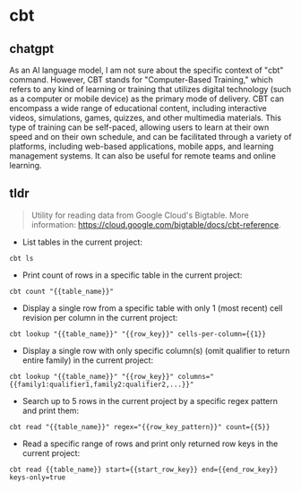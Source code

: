 # cbt 
## chatgpt 
As an AI language model, I am not sure about the specific context of "cbt" command. However, CBT stands for "Computer-Based Training," which refers to any kind of learning or training that utilizes digital technology (such as a computer or mobile device) as the primary mode of delivery. CBT can encompass a wide range of educational content, including interactive videos, simulations, games, quizzes, and other multimedia materials. This type of training can be self-paced, allowing users to learn at their own speed and on their own schedule, and can be facilitated through a variety of platforms, including web-based applications, mobile apps, and learning management systems. It can also be useful for remote teams and online learning. 

## tldr 
 
> Utility for reading data from Google Cloud's Bigtable.
> More information: <https://cloud.google.com/bigtable/docs/cbt-reference>.

- List tables in the current project:

`cbt ls`

- Print count of rows in a specific table in the current project:

`cbt count "{{table_name}}"`

- Display a single row from a specific table with only 1 (most recent) cell revision per column in the current project:

`cbt lookup "{{table_name}}" "{{row_key}}" cells-per-column={{1}}`

- Display a single row with only specific column(s) (omit qualifier to return entire family) in the current project:

`cbt lookup "{{table_name}}" "{{row_key}}" columns="{{family1:qualifier1,family2:qualifier2,...}}"`

- Search up to 5 rows in the current project by a specific regex pattern and print them:

`cbt read "{{table_name}}" regex="{{row_key_pattern}}" count={{5}}`

- Read a specific range of rows and print only returned row keys in the current project:

`cbt read {{table_name}} start={{start_row_key}} end={{end_row_key}} keys-only=true`
